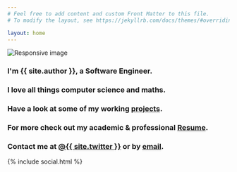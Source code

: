 ```yaml
---
# Feel free to add content and custom Front Matter to this file.
# To modify the layout, see https://jekyllrb.com/docs/themes/#overriding-theme-defaults

layout: home
---
```


<section id="about">
	<div class="container">
	  <div class="avatar">
		<img class="img-circle" src="{{ site.baseurl }}static/img/{{ site.avatar }}" alt="Responsive image">
	  </div>
	  <h3>I'm <strong>{{ site.author }}</strong>, a Software Engineer.</h3>
	  <h3>I love all things computer science and maths.</h3>
	  <h3>Have a look at some of my working <a href="{{ site.baseurl }}projects.html"> projects</a>.</h3>
	  <h3>For more check out my academic &amp; professional <a href="http://jekyller.github.io/vitae">Resume</a>.</h3>
	  <h3>Contact me at <a href="http://twitter.com/{{ site.twitter }}">@{{ site.twitter }}</a> or by <a href="mailto:{{ site.email }}">email</a>.</h3>
	  {% include social.html %}
	</div>
</section>
